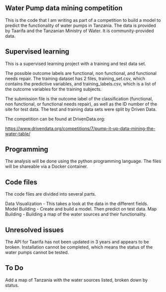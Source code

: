 ## Water Pump data mining competition

This is the code that I am writing as part of a competition to build a model to predict the functionality of water pumps in Tanzania. The data is provided by Taarifa and the Tanzanian Ministry of Water. It is community-provided data. 


## Supervised learning 

This is a supervised learning project with a training and test data set. 

The possible outcome labels are functional, non functional, and functional needs repair. The training dataset has 2 files, training_set.csv, which contains the predictive variables, and training_labels.csv, which is a list of the outcome variables for the training subjects. 

The submission file is the outcome label of the classification (functional, non functional, or functional needs repair), as well as the ID number of the site for test data. The test and training data sets were split by Driven Data. 

The competition can be found at DrivenData.org: 

https://www.drivendata.org/competitions/7/pump-it-up-data-mining-the-water-table/


## Programming 

The analysis will be done using the python programming language. The files will be shareable via a Docker container. 

## Code files 

The code files are divided into several parts.

Data Visualization - This takes a look at the data in the different fields. 
Model Building - Create and build a model. Then predict on test data.
Map Building - Building a map of the water sources and their functionality.

## Unresolved issues

The API for Taarifa has not been updated in 3 years and appears to be broken. Installation cannot be completed, which means the status of the water pumps cannot be tested. 


## To Do

Add a map of Tanzania with the water sources listed, broken down by status.


